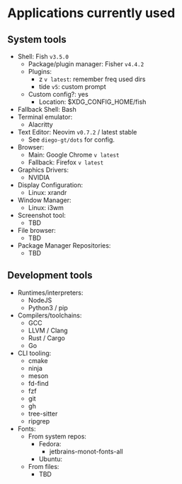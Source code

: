 # Applications currently used

## System tools
- Shell: Fish `v3.5.0`
    - Package/plugin manager: Fisher `v4.4.2`
    - Plugins:
        - z `v latest`: remember freq used dirs
        - tide `v5`: custom prompt
    - Custom config?: yes
        - Location: $XDG_CONFIG_HOME/fish
- Fallback Shell: Bash
- Terminal emulator:
    - Alacritty
- Text Editor: Neovim `v0.7.2` / latest stable
    - See `diego-gt/dots` for config.
- Browser:
    - Main: Google Chrome `v latest`
    - Fallback: Firefox `v latest`
- Graphics Drivers:
    - NVIDIA
- Display Configuration:
    - Linux: xrandr
- Window Manager:
    - Linux: i3wm
- Screenshot tool:
    - TBD
- File browser:
    - TBD
- Package Manager Repositories:
    - TBD

## Development tools
- Runtimes/interpreters:
    - NodeJS
    - Python3 / pip
- Compilers/toolchains:
    - GCC
    - LLVM / Clang
    - Rust / Cargo
    - Go
- CLI tooling:
    - cmake
    - ninja
    - meson
    - fd-find
    - fzf
    - git
    - gh
    - tree-sitter
    - ripgrep
- Fonts:
    - From system repos:
        - Fedora:
            - jetbrains-monot-fonts-all
        - Ubuntu:
    - From files:
        - TBD

